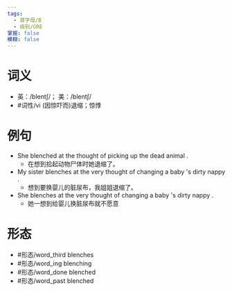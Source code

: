 ```yaml
---
tags:
  - 首字母/B
  - 级别/GRE
掌握: false
模糊: false
---
```

# 词义
- 英：/blentʃ/； 美：/blentʃ/
- #词性/vi  (因惊吓而)退缩；惊悸
# 例句
- She blenched at the thought of picking up the dead animal .
	- 在想到拾起动物尸体时她退缩了。
- My sister blenches at the very thought of changing a baby 's dirty nappy .
	- 想到要换婴儿的脏尿布，我姐姐退缩了。
- She blenches at the very thought of changing a baby 's dirty nappy .
	- 她一想到给婴儿换脏尿布就不愿意
# 形态
- #形态/word_third blenches
- #形态/word_ing blenching
- #形态/word_done blenched
- #形态/word_past blenched
